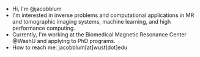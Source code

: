 - Hi, I'm @jacobblum
- I'm interested in inverse problems and computational applications in MR and tomographic imaging systems, machine learning, and high performance computing.
- Currently, I'm working at the Biomedical Magnetic Resonance Center @WashU and applying to PhD programs.
- How to reach me: jacobblum[at]wust[dot]edu

